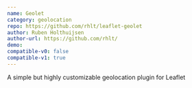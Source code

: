 ```yaml
---
name: Geolet
category: geolocation
repo: https://github.com/rhlt/leaflet-geolet
author: Ruben Holthuijsen
author-url: https://github.com/rhlt/
demo: 
compatible-v0: false
compatible-v1: true
---
```


A simple but highly customizable geolocation plugin for Leaflet
